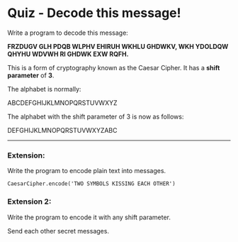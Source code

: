# Quiz - Decode this message!

Write a program to decode this message:

**FRZDUGV GLH PDQB WLPHV EHIRUH WKHLU GHDWKV, WKH YDOLDQW QHYHU WDVWH RI GHDWK
EXW RQFH.**

This is a form of cryptography known as the Caesar Cipher. It has a **shift parameter** of **3**.

The alphabet is normally:

ABCDEFGHIJKLMNOPQRSTUVWXYZ

The alphabet with the shift parameter of 3 is now as follows:

DEFGHIJKLMNOPQRSTUVWXYZABC



---
### Extension:

Write the program to encode plain text into messages.
```
CaesarCipher.encode('TWO SYMBOLS KISSING EACH OTHER')
```

### Extension 2:

Write the program to encode it with any shift parameter.

Send each other secret messages.
